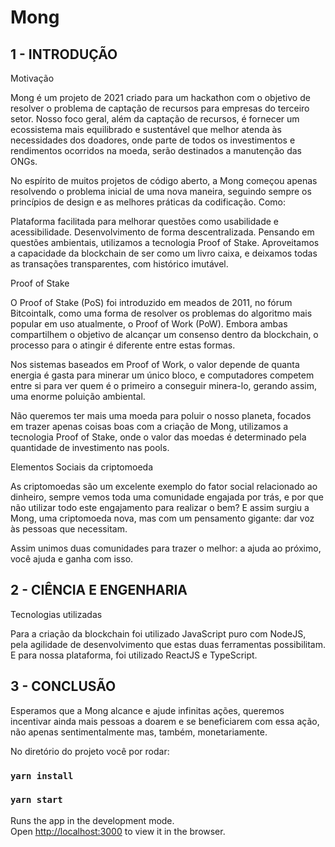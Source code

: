 # Mong

## 1 - INTRODUÇÃO

Motivação

Mong é um projeto de 2021 criado para um hackathon com o objetivo de resolver o problema de captação de recursos para empresas do terceiro setor. Nosso foco geral, além da captação de recursos, é fornecer um ecossistema mais equilibrado e sustentável que melhor atenda às necessidades dos doadores, onde parte de todos os investimentos e rendimentos ocorridos na moeda, serão destinados a manutenção das ONGs.

No espírito de muitos projetos de código aberto, a Mong começou apenas resolvendo o problema inicial de uma nova maneira, seguindo sempre os princípios de design e as melhores práticas da codificação. Como:

Plataforma facilitada para melhorar questões como usabilidade e acessibilidade.
Desenvolvimento de forma descentralizada.
Pensando em questões ambientais, utilizamos a tecnologia Proof of Stake.
Aproveitamos a capacidade da blockchain de ser como um livro caixa, e deixamos todas as transações transparentes, com histórico imutável.



Proof of Stake

O Proof of Stake (PoS) foi introduzido em meados de 2011, no fórum Bitcointalk, como uma forma de resolver os problemas do algoritmo mais popular em uso atualmente, o Proof of Work (PoW). Embora ambas compartilhem o objetivo de alcançar um consenso dentro da blockchain, o processo para o atingir é diferente entre estas formas.

Nos sistemas baseados em Proof of Work, o valor depende de quanta energia é gasta para minerar um único bloco, e computadores competem entre si para ver quem é o primeiro a conseguir minera-lo, gerando assim, uma enorme poluição ambiental.

Não queremos ter mais uma moeda para poluir o nosso planeta, focados em trazer apenas coisas boas com a criação de Mong, utilizamos a tecnologia Proof of Stake, onde o valor das moedas é determinado pela quantidade de investimento nas pools.



Elementos Sociais da criptomoeda

As criptomoedas são um excelente exemplo do fator social relacionado ao dinheiro, sempre vemos toda uma comunidade engajada por trás, e por que não utilizar todo este engajamento para realizar o bem? E assim surgiu a Mong, uma criptomoeda nova, mas com um pensamento gigante: dar voz às pessoas que necessitam.

Assim unimos duas comunidades para trazer o melhor: a ajuda ao próximo, você ajuda e ganha com isso.



## 2 - CIÊNCIA E ENGENHARIA



Tecnologias utilizadas

Para a criação da blockchain foi utilizado JavaScript puro com NodeJS, pela agilidade de desenvolvimento que estas duas ferramentas possibilitam. E para nossa plataforma, foi utilizado ReactJS e TypeScript.



## 3 - CONCLUSÃO

Esperamos que a Mong alcance e ajude infinitas ações, queremos incentivar ainda mais pessoas a doarem e se beneficiarem com essa ação, não apenas sentimentalmente mas, também, monetariamente.


No diretório do projeto você por rodar:

### `yarn install`
### `yarn start`

Runs the app in the development mode.\
Open [http://localhost:3000](http://localhost:3000) to view it in the browser.
